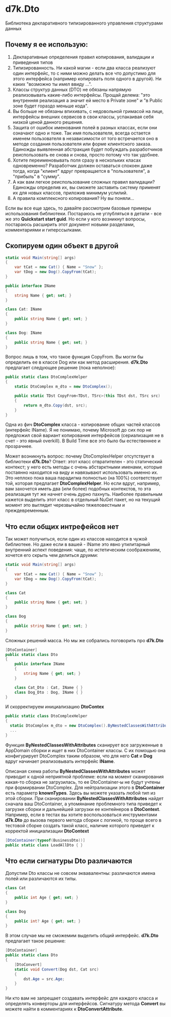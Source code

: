 # d7k.Dto

Библиотека декларативного типизированного управления структурами данных

## Почему я ее использую:
1. Декларативные определения правил копирования, валидации и приведения типов
2. Типизированность. Ни какой магии - если два класса реализуют один интерфейс, то с ними можно делать все что допустимо для этого интерфейса (например копировать поля одного в другой). Ни каких "возможно ты имел ввиду ...".
3. Классы структур данных (DTO) не обязаны напрямую реализовывать какие-либо интерфейсы. Прощай делема: "это внутренняя реализация а значит ей место в Private зоне" и "в Public зоне будет гораздо меньше кода".
4. Вы больше не обязаны впихивать, с недовольной гримасой на лице, интерфейсы внешних сервисов в свои классы, успакаивая себя низкой ценой данного решения.
5. Защита от ошибок именования полей в разных классах, если они означают одно и тоже. Так имя пользователя, всегда остается именем пользователя в независимости от того встречается оно в методе создания пользователя или форме клиентского заказа. Единожды выявленная абстракция будет побуждать разработчиков реиспользовать ее снова и снова, просто потому что так удобнее.
6. Хотите переименовывать поля сразу в нескольких класах одновременно? Разработчик должен оставаться спокоен даже тогда, когда "клиент" вдруг превращается в "пользователя", а "прибыль" в "сумму".
7. А как вам легкое реиспользование сложных правил валидации? Единожды определив их, вы сможете заставить систему применят их для новых классов, приложив минимум услилий.
8. А правила комплексного копирования? Ну вы поняли...

  Если вы все еще здесь, то давайте рассмотрим базовые примеры использования библиотеки.
Постараюсь не углубляться в детали - все же это **Quickstart start guid**. Но если у кого возникнут вопросы, постараюсь расширить этот документ новыми разделами, комментариями и гиперссылками.

## Cкопируем один объект в другой

```csharp
static void Main(string[] args)
{
	var tCat = new Cat() { Name = "Snow" };
	var tDog = new Dog().CopyFrom(tCat);
}

public interface IName
{
	string Name { get; set; }
}

class Cat: IName
{
	public string Name { get; set; }
}

class Dog: IName
{
	public string Name { get; set; }
}
```
  
  Вопрос лишь в том, что такое функция CopyFrom. Вы могли бы определить ее в классе Dog или как метод расширения. **d7k.Dto** предлагает следующее решение (пока неполное):

```csharp
public static class DtoComplexHelper
{
	static DtoComplex m_dto = new DtoComplex();

	public static TDst CopyFrom<TDst, TSrc>(this TDst dst, TSrc src)
	{
		return m_dto.Copy(dst, src);
	}
}
```
  
Одна из фич **DtoComplex** класса - копирование общих частей классов (интерфейс IName). Я не понимаю, почему Microsoft до сих пор не предложил свой вариант копирования интерфейсов (сериализация не в счет - это явный overkill). В Build Time все это было бы естественнее и прозрачнее.

Может возникнуть вопрос: почему DtoComplexHelper отсутствует в библиотеки **d7k.Dto**? Ответ: этот класс отвратителен - это статический контекст; у него есть методы с очень абстарктными именами, которые постаянно находится на виду и навязывают использовать именно их. Это неплохо пока ваша парадигма полностью (на 100%) соответствует той, которая предлагает **DtoComplexHelper**. Но если вдруг, например, вам захочется иметь два (или более) подобных контекстов, то эта реализация тут же начнет очень дурно пахнуть. Наиболее правильным кажется выделить этот класс в отдельный NuGet пакет, но на текущий момент это выглядит черезвычайно тяжеловестным и преждевременным.

## Что если общих интрефейсов нет

Так может получиться, если один из классов находится в чужой библиотеке. Но даже если в вашей - IName это явно утилитарный внутренний аспект поведения: чаще, по истетическим соображениям, хочется его скрыть чем делиться друими:

```csharp
static void Main(string[] args)
{
	var tCat = new Cat() { Name = "Snow" };
	var tDog = new Dog().CopyFrom(tCat);
}

class Cat
{
	public string Name { get; set; }
}

class Dog
{
	public string Name { get; set; }
}
```
  
Сложных решений масса. Но мы же собрались поговорить про **d7k.Dto**
 
```csharp
[DtoContainer]
public static class Dto
{
	public interface IName
	{
		string Name { get; set; }
	}

	class Cat_Dto : Cat, IName { }
	class Dog_Dto : Dog, IName { }
}
```

И скорректируем инициализацию **DtoContex**

```csharp
public static class DtoComplexHelper
{
  static DtoComplex m_dto = new DtoComplex().ByNestedClassesWithAttributes();
  ...
}
```

Функция **ByNestedClassesWithAttributes** сканирует все загруженные в AppDomain сборки и ищет в них DtoContainer классы. С их помощью она конфигурирует DtoComplex таким образом, что для него **Cat** и **Dog** вдруг начинает реализовывать интерфейс **IName**.

Описаная схема работы **ByNestedClassesWithAttributes** может приводит к одной неприятной проблеме: если на момент сканирования какая-то сборка не загрузилась, то ее DtoContainer-ы не будут учтены при формирвании DtoComplex. Для нейтрализации этого в **DtoContainer** есть параметр **knownTypes**. Здесь вы можете указать любой тип из этой сборки. При сканировании **ByNestedClassesWithAttributes** найдет сначала ваш DtoContainer, а упомянание проблемного типа приведет к загрузке сборки и дальнейшей загрузки ее контейнеров в **DtoContext**. Например, если в тестах вы хотите воспользоваться инструментами **d7k.Dto** до вызова первого метода сборки с логикой, то проще всего в тестовой сборке создать такой класс, наличие которого приведет к корректой инициализации **DtoContext**

```csharp
[DtoContainer(typeof(BusinessDto))]
public static class LoadAllDto { }
```

## Что если сигнатуры Dto различаются

Допустим Dto классы не совсем эквавалентны: различаются имена полей или различаются их типы.

```csharp
class Cat
{
	public int Age { get; set; }
}

class Dog
{
	public int? Age { get; set; }
}
```

В этом случае мы не сможемим выделить общий интерфейс. **d7k.Dto** предлагает такое решение:

```csharp
[DtoContainer]
public static class Dto
{
	[DtoConvert]
	static void Convert(Dog dst, Cat src)
	{
		dst.Age = src.Age;
	}
}
```

Ни кто вам не запрещает создавать интерфейс для каждого класса и определять конверторы для интерфейсов. Сигнатуру метода **Convert** вы можете найти в комментариях к **DtoConvertAttribute**.
